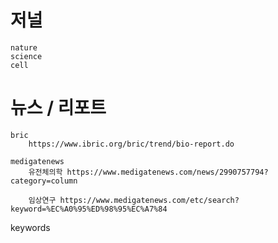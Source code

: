 # 저널
    nature
    science
    cell
    
# 뉴스 / 리포트

    bric
        https://www.ibric.org/bric/trend/bio-report.do

    medigatenews
        유전체의학 https://www.medigatenews.com/news/2990757794?category=column

        임상연구 https://www.medigatenews.com/etc/search?keyword=%EC%A0%95%ED%98%95%EC%A7%84

keywords
    
# 